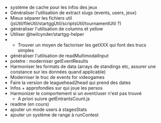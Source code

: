 - système de cache pour les infos des jeux
- Généraliser l'utilisation de extract slugs (events, users, jeux)
- Mieux séparer les fichiers util (jsUtil/fileUtil/startggUtil/scriptsUtil/tournamentUtil ?)
- généraliser l'utilisation de columns et yellow
- Utiliser @twilcynder/startgg-helper
- - Trouver un moyen de factoriser les getXXX qui font des trucs simples
- généraliser l'utilisation de readMultimodalInput
- potetre : moderniser getEventResults
- Harmoniser les formats de data (arrays de standings etc, assurer une constance sur les données quand applicable)
- Moderniser le truc de events for videogames
- Faire la version de leaguehead2head qui prend des dates
- Infos + approfondies sur qui joue les persos
- Harmonizer le comportement si un event/user n'est pas trouvé 
  - A priori suivre getEntrantsCount.js
- readme (en cours)
- ajouter un mode users à stagesStats
- ajouter un système de range à runContest
